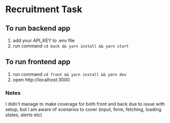 # Recruitment Task

## To run backend app

1. add your API_KEY to .env file
2. run command ```cd back && yarn install && yarn start```

## To run frontend app

1. run command ```cd front && yarn install && yarn dev```
2. open http://localhost:3000


### Notes


I didn't manage to make coverage for both front and back due to issue with setup, but I am aware of scenarios to cover (input, form, fetching, loading states, alerts etc)